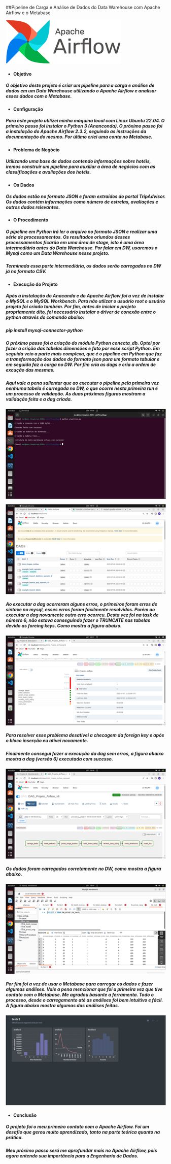 ##Pipeline de Carga e Análise de Dados do Data Warehouse com Apache Airflow e o Metabase

![logo](airflow_logo.png)


  * #### __Objetivo__

##### O objetivo deste projeto é criar um pipeline para a carga e análise de dados em um Data Warehouse utilizando o Apache Airflow e analisar esses dados com o Metabase.


* #### __Configuração__

##### Para este projeto utilizei minha máquina local com Linux Ubuntu 22.04. O primeiro passo foi instalar o Python 3 (Ananconda). O próximo passo foi a instalação do Apache Airflow 2.3.2, seguindo as instruções da documentação do mesmo. Por último criei uma conta no Metabase.


* #### __Problema de Negócio__

##### Utilizando uma base de dados contendo informações sobre hotéis, iremos construir um pipeline para auxiliar a área de negócios com as classificações e avaliações dos hotéis.


* #### __Os Dados__

##### Os dados estão no formato JSON e foram extraídos do portal TripAdvisor. Os dados contém informações como número de estrelas, avaliações e outros dados relevantes.


* #### __O Procedimento__

##### O pipeline em Python irá ler o arquivo no formato JSON e realizar uma série de processamentos. Os resultados oriundos desses processamentos ficarão em uma área de stage, isto é uma área intermediária antes do Data Warehouse. Por falar em DW, usaremos o Mysql como um Data Warehouse nesse projeto.
##### Terminada essa parte intermediária, os dados serão carregados no DW já no formato CSV.


* #### __Execução do Projeto__

##### Após a instalação do Anacanda e do Apache Airflow foi a vez de instalar o MySQL e o MySQL Workbench. Para não utlizar o usuário root o usuário projeto foi criado também. Por fim, antes de iniciar o  projeto propriamente dito, foi necessário instalar o driver de conexão entre o python através do comando abaixo:

##### pip install mysql-connector-python

##### O próximo passo foi a criação do módulo Python conecta_db. Optei por fazer a crição das tabelas dimensões e fato por esse script Python. Em seguida veio a parte mais complexa, que é o pipeline em Python que faz a transformação dos dados do formato json para um formato tabular e em seguida faz a carga no DW. Por fim cria as dags e cria a ordem de excução das mesmas.
##### Aqui vale a pena salientar que ao executar o pipeline pela primeira vez nenhuma tabela é carregada no DW, o que ocorre nesta primeira run é um processo de validação. As duas próximas figuras mostram a validação feita e a dag criada.

![validacao](validacao.png)

![dag_criada](dag_criada.png)

##### Ao executar a dag ocorreram alguns erros, o primeiros foram erros de sintaxe no mysql, esses erros foram facilmente resolvidos. Porém ao executar a dag novamente outro erro ocorreu. Desta vez foi na task de número 6, não estava conseguindo fazer o TRUNCATE nas tabelas devido as foreing keys. Como mostra a figura abaixo.

![erro_dag](erro_dag6_grafico.png)

##### Para resolver esse problema desativei a checagem da foreign key e após o bloco inserção eu ativei novamente.
##### Finalmente consegui fazer a execução da dag sem erros, a figura abaixo mostra a dag (versão 6) executada com sucesso.

![sucesso](exec_sucesso_grafos.png)

##### Os dados foram carregados corretamente no DW, como mostra a figura abaixo.

![load](dados_loaded_dw.png)

##### Por fim foi a vez de usar o Metabase para carregar os dados e fazer algumas análises. Vale a pena mencionar que foi a primeira vez que tive contato com o Metabase. Me agradou basante a ferramenta. Todo o processo, desde o carregamento até as análises foi bem intuitivo e fácil. A figura abaixo mostra algumas das análises feitas.

![metabase](Metabase.png)

* #### __Conclusão__

##### O projeto foi o meu primeiro contato com o Apache Airflow. Foi um desafio que gerou muito aprendizado, tanto na parte teórica quanto na prática. 
##### Meu próximo passo será me aprofundar mais no Apache Airflow, pois agora entendo sua importância para a Engenharia de Dados.




